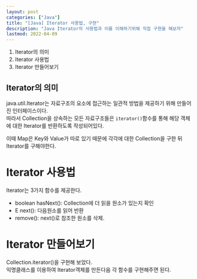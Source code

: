 ```yaml
---
layout: post
categories: ["Java"]
title: "[Java] Iterator 사용법, 구현"
description: "Java Iterator의 사용법과 이를 이해하기위해 직접 구현을 해보자"
lastmod: 2022-04-09
---
```


1. Iterator의 의미
2. Iterator 사용법  
3. Iterator 만들어보기

## Iterator의 의미
java.util.Iterator는 자료구조의 요소에 접근하는 일관적 방법을 제공하기 위해 만들어진 인터페이스이다.  
따라서 Collection을 상속하는 모든 자료구조들은 `iterator()`함수를 통해 해당 객체에 대한 Iterator를 반환하도록 작성되어있다.  
  
이때 Map은 Key와 Value가 따로 있기 때문에 각각에 대한 Collection을 구한 뒤 Iterator를 구해야한다.  

# Iterator 사용법
Iterator는 3가지 함수를 제공한다.
- boolean hasNext(): Collection에 더 읽을 원소가 있는지 확인
- E next(): 다음원소를 읽어 반환
- remove(): next()로 참조한 원소를 삭제.  
  
# Iterator 만들어보기
Collection.iterator()을 구현해 보았다.  
익명클래스를 이용하여 Iterator객체를 만든다음 각 함수를 구현해주면 된다.  

<script src="https://gist.github.com/rst0070/9d00771a185e69703a25f318d0babad6.js"></script>